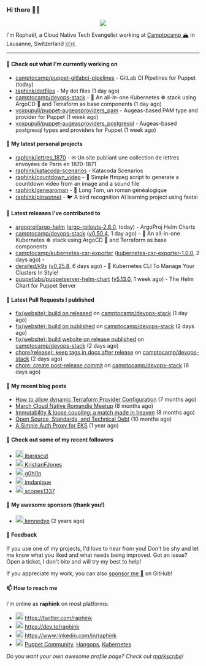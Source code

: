 ### Hi there 👋🏼


<p align="center">
  <a href="https://github.com/ryo-ma/github-profile-trophy"><img src="https://github-profile-trophy.vercel.app/?username=raphink&theme=darkhub&margin-w=15&margin-h=15&no-frame=true&column=5"/></a>
</p>


I'm Raphaël, a Cloud Native Tech Evangelist working at [Camptocamp 🏔](https://github.com/camptocamp) in Lausanne, Switzerland 🇨🇭.

<hr />


#### 👷 Check out what I'm currently working on

- [camptocamp/puppet-gitlabci-pipelines](https://github.com/camptocamp/puppet-gitlabci-pipelines) - GitLab CI Pipelines for Puppet (today)
- [raphink/dotfiles](https://github.com/raphink/dotfiles) - My dot files (1 day ago)
- [camptocamp/devops-stack](https://github.com/camptocamp/devops-stack) - 🌊 An all-in-one Kubernetes ☸ stack using ArgoCD 🐙 and Terraform as base components (1 day ago)
- [voxpupuli/puppet-augeasproviders_pam](https://github.com/voxpupuli/puppet-augeasproviders_pam) - Augeas-based PAM type and provider for Puppet  (1 week ago)
- [voxpupuli/puppet-augeasproviders_postgresql](https://github.com/voxpupuli/puppet-augeasproviders_postgresql) - Augeas-based postgresql types and providers for Puppet  (1 week ago)

#### 🌱 My latest personal projects

- [raphink/lettres_1870](https://github.com/raphink/lettres_1870) - ✉ Un site publiant une collection de lettres envoyées de Paris en 1870-1871
- [raphink/katacoda-scenarios](https://github.com/raphink/katacoda-scenarios) - Katacoda Scenarios
- [raphink/countdown_video](https://github.com/raphink/countdown_video) - 🎥 Simple ffmpeg script to generate a countdown video from an image and a sound file
- [raphink/genearoman](https://github.com/raphink/genearoman) - 📖 Long Tom, un roman généalogique
- [raphink/pinsonnet](https://github.com/raphink/pinsonnet) - 🐦 A bird recognition AI learning project using fastai

#### 🔭 Latest releases I've contributed to

- [argoproj/argo-helm](https://github.com/argoproj/argo-helm) ([argo-rollouts-2.6.0](https://github.com/argoproj/argo-helm/releases/tag/argo-rollouts-2.6.0), today) - ArgoProj Helm Charts
- [camptocamp/devops-stack](https://github.com/camptocamp/devops-stack) ([v0.50.4](https://github.com/camptocamp/devops-stack/releases/tag/v0.50.4), 1 day ago) - 🌊 An all-in-one Kubernetes ☸ stack using ArgoCD 🐙 and Terraform as base components
- [camptocamp/kubernetes-csr-exporter](https://github.com/camptocamp/kubernetes-csr-exporter) ([kubernetes-csr-exporter-1.0.0](https://github.com/camptocamp/kubernetes-csr-exporter/releases/tag/kubernetes-csr-exporter-1.0.0), 2 days ago) - 
- [derailed/k9s](https://github.com/derailed/k9s) ([v0.25.8](https://github.com/derailed/k9s/releases/tag/v0.25.8), 6 days ago) - 🐶 Kubernetes CLI To Manage Your Clusters In Style!
- [puppetlabs/puppetserver-helm-chart](https://github.com/puppetlabs/puppetserver-helm-chart) ([v5.13.0](https://github.com/puppetlabs/puppetserver-helm-chart/releases/tag/v5.13.0), 1 week ago) -  The Helm Chart for Puppet Server

#### 🔨 Latest Pull Requests I published

- [fix(website): build on released](https://github.com/camptocamp/devops-stack/pull/833) on [camptocamp/devops-stack](https://github.com/camptocamp/devops-stack) (1 day ago)
- [fix(website): build on published](https://github.com/camptocamp/devops-stack/pull/831) on [camptocamp/devops-stack](https://github.com/camptocamp/devops-stack) (2 days ago)
- [fix(website): build website on release published](https://github.com/camptocamp/devops-stack/pull/829) on [camptocamp/devops-stack](https://github.com/camptocamp/devops-stack) (2 days ago)
- [chore(release): keep tags in docs after release](https://github.com/camptocamp/devops-stack/pull/828) on [camptocamp/devops-stack](https://github.com/camptocamp/devops-stack) (2 days ago)
- [chore: create post-release commit](https://github.com/camptocamp/devops-stack/pull/824) on [camptocamp/devops-stack](https://github.com/camptocamp/devops-stack) (6 days ago)

#### 📜 My recent blog posts

- [How to allow dynamic Terraform Provider Configuration](https://dev.to/camptocamp-ops/how-to-allow-dynamic-terraform-provider-configuration-20ik) (7 months ago)
- [March Cloud Native Romandie Meetup](https://dev.to/camptocamp-ops/march-cloud-native-romandie-meetup-o2f) (8 months ago)
- [Immutability &amp; loose coupling: a match made in heaven](https://dev.to/camptocamp-ops/immutability-loose-coupling-a-match-made-in-heaven-37kl) (8 months ago)
- [Open Source, Standards, and Technical Debt](https://dev.to/camptocamp-ops/open-source-standards-and-technical-debt-2g1) (10 months ago)
- [A Simple Auth Proxy for EKS](https://dev.to/camptocamp-ops/a-simple-auth-proxy-for-eks-24dh) (1 year ago)

#### 👥 Check out some of my recent followers

- [<img src="https://avatars.githubusercontent.com/u/1568845?u=9668cc200d13d294f6428f3a4778e244d871efe7&amp;v=4" height="20"/> jbarascut](https://github.com/jbarascut)
- [<img src="https://avatars.githubusercontent.com/u/7550495?u=d4e3cda186f611449d167e1cbdd5218f57e7a494&amp;v=4" height="20"/> KristianFJones](https://github.com/KristianFJones)
- [<img src="https://avatars.githubusercontent.com/u/1445852?u=3eaa55a6c3e7b37e90bd83be053d1fa9915b496d&amp;v=4" height="20"/> g0hl1n](https://github.com/g0hl1n)
- [<img src="https://avatars.githubusercontent.com/u/56155720?v=4" height="20"/> imdanique](https://github.com/imdanique)
- [<img src="https://avatars.githubusercontent.com/u/90005223?u=b55aa9171774ed82c8a88f097f55b094d2f2b0fd&amp;v=4" height="20"/> scopes1337](https://github.com/scopes1337)


#### 💚 My awesome sponsors (thank you!)

- [<img src="https://avatars.githubusercontent.com/u/1110127?v=4" height="20"/> kennedye](https://github.com/kennedye) (2 years ago)


#### 💬 Feedback

If you use one of my projects, I'd love to hear from you!
Don't be shy and let me know what you liked and what needs being improved.
Got an issue? Open a ticket, I don't bite and will try my best to help!

If you appreciate my work, you can also [sponsor me 💚](https://github.com/sponsors/raphink) on GitHub!


#### 📫 How to reach me

I'm online as **raphink** on most platforms:

- <img src="https://raw.githubusercontent.com/FortAwesome/Font-Awesome/master/svgs/brands/twitter.svg" width="20" alt="Twitter" /> https://twitter.com/raphink
- <img src="https://raw.githubusercontent.com/FortAwesome/Font-Awesome/master/svgs/brands/dev.svg" width="20" alt="Blog" /> https://dev.to/raphink
- <img src="https://raw.githubusercontent.com/FortAwesome/Font-Awesome/master/svgs/brands/linkedin.svg" width="20" alt="LinkedIn" /> https://www.linkedin.com/in/raphink
- <img src="https://raw.githubusercontent.com/FortAwesome/Font-Awesome/master/svgs/brands/slack.svg" width="20" alt="Slack" /> [Puppet Community](https://slack.puppet.com/), [Hangops](https://signup.hangops.com/), [Kubernetes](https://slack.k8s.io/)

*Do you want your own awesome profile page? Check out [markscribe](https://github.com/muesli/markscribe)!*
